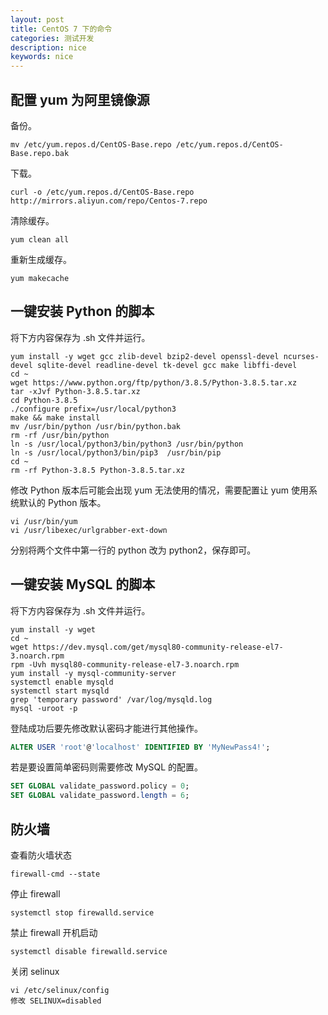 ```yaml
---
layout: post
title: CentOS 7 下的命令
categories: 测试开发
description: nice
keywords: nice
---
```


## 配置 yum 为阿里镜像源

备份。

``` shell
mv /etc/yum.repos.d/CentOS-Base.repo /etc/yum.repos.d/CentOS-Base.repo.bak
```

下载。

``` shell
curl -o /etc/yum.repos.d/CentOS-Base.repo http://mirrors.aliyun.com/repo/Centos-7.repo
```

清除缓存。

``` shell
yum clean all
```

重新生成缓存。

``` shell
yum makecache
```

## 一键安装 Python 的脚本

将下方内容保存为 .sh 文件并运行。

``` shell
yum install -y wget gcc zlib-devel bzip2-devel openssl-devel ncurses-devel sqlite-devel readline-devel tk-devel gcc make libffi-devel 
cd ~ 
wget https://www.python.org/ftp/python/3.8.5/Python-3.8.5.tar.xz 
tar -xJvf Python-3.8.5.tar.xz 
cd Python-3.8.5 
./configure prefix=/usr/local/python3 
make && make install 
mv /usr/bin/python /usr/bin/python.bak 
rm -rf /usr/bin/python 
ln -s /usr/local/python3/bin/python3 /usr/bin/python 
ln -s /usr/local/python3/bin/pip3  /usr/bin/pip 
cd ~ 
rm -rf Python-3.8.5 Python-3.8.5.tar.xz 
```

修改 Python 版本后可能会出现 yum 无法使用的情况，需要配置让 yum 使用系统默认的 Python 版本。

``` shell
vi /usr/bin/yum
vi /usr/libexec/urlgrabber-ext-down
```

分别将两个文件中第一行的 python 改为 python2，保存即可。

## 一键安装 MySQL 的脚本

将下方内容保存为 .sh 文件并运行。

``` shell
yum install -y wget 
cd ~ 
wget https://dev.mysql.com/get/mysql80-community-release-el7-3.noarch.rpm 
rpm -Uvh mysql80-community-release-el7-3.noarch.rpm 
yum install -y mysql-community-server 
systemctl enable mysqld
systemctl start mysqld
grep 'temporary password' /var/log/mysqld.log
mysql -uroot -p
```

登陆成功后要先修改默认密码才能进行其他操作。

``` sql
ALTER USER 'root'@'localhost' IDENTIFIED BY 'MyNewPass4!';
```

若是要设置简单密码则需要修改 MySQL 的配置。

``` sql
SET GLOBAL validate_password.policy = 0;
SET GLOBAL validate_password.length = 6;
```

## 防火墙

查看防火墙状态

``` shell
firewall-cmd --state
```

停止 firewall

``` shell
systemctl stop firewalld.service
```

禁止 firewall 开机启动

``` shell
systemctl disable firewalld.service 
```

关闭 selinux

``` shell
vi /etc/selinux/config
修改 SELINUX=disabled
```

